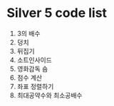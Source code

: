 # Silver 5 code list 

1. 3의 배수
2. 덩치
3. 뒤집기
4. 소트인사이드
5. 영화감독 숌
6. 점수 계산
7. 좌표 정렬하기
8. 최대공약수와 최소공배수
